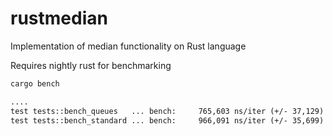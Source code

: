 # rustmedian
Implementation of median functionality on Rust language

Requires nightly rust for benchmarking

```dtd
cargo bench

....
test tests::bench_queues   ... bench:     765,603 ns/iter (+/- 37,129)
test tests::bench_standard ... bench:     966,091 ns/iter (+/- 35,699)
```
